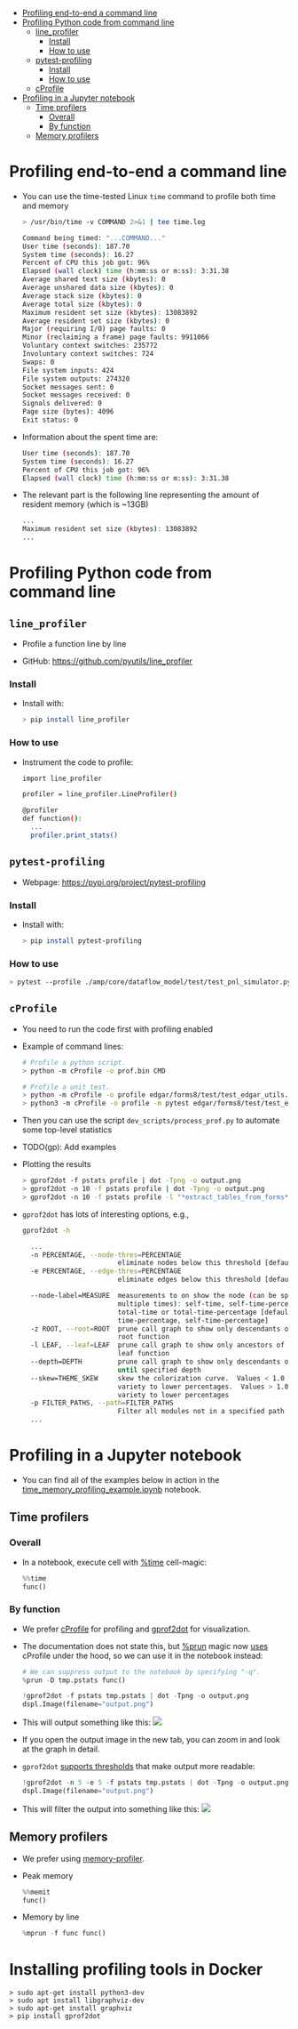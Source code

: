 <!--ts-->
   * [Profiling end-to-end a command line](#profiling-end-to-end-a-command-line)
   * [Profiling Python code from command line](#profiling-python-code-from-command-line)
      * [line_profiler](#line_profiler)
         * [Install](#install)
         * [How to use](#how-to-use)
      * [pytest-profiling](#pytest-profiling)
         * [Install](#install-1)
         * [How to use](#how-to-use-1)
      * [cProfile](#cprofile)
   * [Profiling in a Jupyter notebook](#profiling-in-a-jupyter-notebook)
      * [Time profilers](#time-profilers)
         * [Overall](#overall)
         * [By function](#by-function)
      * [Memory profilers](#memory-profilers)



<!--te-->

# Profiling end-to-end a command line

- You can use the time-tested Linux `time` command to profile both time and
  memory

  ```bash
  > /usr/bin/time -v COMMAND 2>&1 | tee time.log

  Command being timed: "...COMMAND..."
  User time (seconds): 187.70
  System time (seconds): 16.27
  Percent of CPU this job got: 96%
  Elapsed (wall clock) time (h:mm:ss or m:ss): 3:31.38
  Average shared text size (kbytes): 0
  Average unshared data size (kbytes): 0
  Average stack size (kbytes): 0
  Average total size (kbytes): 0
  Maximum resident set size (kbytes): 13083892
  Average resident set size (kbytes): 0
  Major (requiring I/O) page faults: 0
  Minor (reclaiming a frame) page faults: 9911066
  Voluntary context switches: 235772
  Involuntary context switches: 724
  Swaps: 0
  File system inputs: 424
  File system outputs: 274320
  Socket messages sent: 0
  Socket messages received: 0
  Signals delivered: 0
  Page size (bytes): 4096
  Exit status: 0
  ```

- Information about the spent time are:

  ```bash
  User time (seconds): 187.70
  System time (seconds): 16.27
  Percent of CPU this job got: 96%
  Elapsed (wall clock) time (h:mm:ss or m:ss): 3:31.38
  ```

- The relevant part is the following line representing the amount of resident
  memory (which is ~13GB)
  ```bash
  ...
  Maximum resident set size (kbytes): 13083892
  ...
  ```

# Profiling Python code from command line

## `line_profiler`

- Profile a function line by line

- GitHub: https://github.com/pyutils/line_profiler

### Install

- Install with:
  ```bash
  > pip install line_profiler
  ```

### How to use

- Instrument the code to profile:

  ```bash
  import line_profiler

  profiler = line_profiler.LineProfiler()

  @profiler
  def function():
    ...
    profiler.print_stats()
  ```

## `pytest-profiling`

- Webpage: https://pypi.org/project/pytest-profiling

### Install

- Install with:
  ```bash
  > pip install pytest-profiling
  ```

### How to use

```bash
> pytest --profile ./amp/core/dataflow_model/test/test_pnl_simulator.py::TestPnlSimulator2::test_perf1 -s
```

## `cProfile`

- You need to run the code first with profiling enabled

- Example of command lines:

  ```bash
  # Profile a python script.
  > python -m cProfile -o prof.bin CMD

  # Profile a unit test.
  > python -m cProfile -o profile edgar/forms8/test/test_edgar_utils.py
  > python3 -m cProfile -o profile -m pytest edgar/forms8/test/test_edgar_utils.py::TestExtractTablesFromForms::test_table_extraction_example_2
  ```

- Then you can use the script `dev_scripts/process_prof.py` to automate some
  top-level statistics

- TODO(gp): Add examples

- Plotting the results

  ```bash
  > gprof2dot -f pstats profile | dot -Tpng -o output.png
  > gprof2dot -n 10 -f pstats profile | dot -Tpng -o output.png
  > gprof2dot -n 10 -f pstats profile -l "*extract_tables_from_forms*" | dot -Tpng -o output.png
  ```

- `gprof2dot` has lots of interesting options, e.g.,

  ```bash
  gprof2dot -h

    ...
    -n PERCENTAGE, --node-thres=PERCENTAGE
                          eliminate nodes below this threshold [default: 0.5]
    -e PERCENTAGE, --edge-thres=PERCENTAGE
                          eliminate edges below this threshold [default: 0.1]

    --node-label=MEASURE  measurements to on show the node (can be specified
                          multiple times): self-time, self-time-percentage,
                          total-time or total-time-percentage [default: total-
                          time-percentage, self-time-percentage]
    -z ROOT, --root=ROOT  prune call graph to show only descendants of specified
                          root function
    -l LEAF, --leaf=LEAF  prune call graph to show only ancestors of specified
                          leaf function
    --depth=DEPTH         prune call graph to show only descendants or ancestors
                          until specified depth
    --skew=THEME_SKEW     skew the colorization curve.  Values < 1.0 give more
                          variety to lower percentages.  Values > 1.0 give less
                          variety to lower percentages
    -p FILTER_PATHS, --path=FILTER_PATHS
                          Filter all modules not in a specified path
    ...
  ```

# Profiling in a Jupyter notebook

- You can find all of the examples below in action in the
  [time_memory_profiling_example.ipynb](https://github.com/alphamatic/amp/blob/master/core/notebooks/time_memory_profiling_example.ipynb)
  notebook.

## Time profilers

### Overall

- In a notebook, execute cell with
  [%time](https://ipython.readthedocs.io/en/stable/interactive/magics.html#magic-time)
  cell-magic:
  ```python
  %%time
  func()
  ```

### By function

- We prefer
  [cProfile](https://docs.python.org/2/library/profile.html#module-cProfile) for
  profiling and [gprof2dot](https://github.com/jrfonseca/gprof2dot) for
  visualization.

- The documentation does not state this, but
  [%prun](https://github.com/ipython/ipython/blob/master/IPython/core/magics/execution.py#L22)
  magic now
  [uses](https://github.com/ipython/ipython/blob/master/IPython/core/magics/execution.py#L22)
  cProfile under the hood, so we can use it in the notebook instead:

  ```python
  # We can suppress output to the notebook by specifying "-q".
  %prun -D tmp.pstats func()

  !gprof2dot -f pstats tmp.pstats | dot -Tpng -o output.png
  dspl.Image(filename="output.png")
  ```

- This will output something like this: ![](img/gprof2dot_output1.png)

- If you open the output image in the new tab, you can zoom in and look at the
  graph in detail.

- `gprof2dot`
  [supports thresholds](https://github.com/jrfonseca/gprof2dot#documentation)
  that make output more readable:

  ```python
  !gprof2dot -n 5 -e 5 -f pstats tmp.pstats | dot -Tpng -o output.png
  dspl.Image(filename="output.png")
  ```

- This will filter the output into something like this:
  ![](img/gprof2dot_output2.png)

## Memory profilers

- We prefer using
  [memory-profiler](https://github.com/pythonprofilers/memory_profiler).

- Peak memory

  ```python
  %%memit
  func()
  ```

- Memory by line
  ```python
  %mprun -f func func()
  ```

# Installing profiling tools in Docker

```
> sudo apt-get install python3-dev
> sudo apt install libgraphviz-dev
> sudo apt-get install graphviz
> pip install gprof2dot
```
